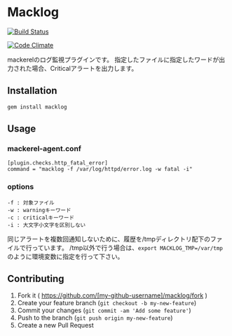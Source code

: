 # Macklog
[![Build Status](https://travis-ci.org/pyama86/macklog.svg?branch=master)](https://travis-ci.org/pyama86/macklog)

[![Code Climate](https://codeclimate.com/github/pyama86/macklog/badges/gpa.svg)](https://codeclimate.com/github/pyama86/macklog)


mackerelのログ監視プラグインです。
指定したファイルに指定したワードが出力された場合、Criticalアラートを出力します。

## Installation

```ruby
gem install macklog
```

## Usage

### mackerel-agent.conf
```
[plugin.checks.http_fatal_error]
command = "macklog -f /var/log/httpd/error.log -w fatal -i"
```

### options
```
-f : 対象ファイル
-w : warningキーワード
-c : criticalキーワード
-i : 大文字小文字を区別しない
```

同じアラートを複数回通知しないために、履歴を/tmpディレクトリ配下のファイルで行っています。
/tmp以外で行う場合は、`export MACKLOG_TMP=/var/tmp`のように環境変数に指定を行って下さい。


## Contributing

1. Fork it ( https://github.com/[my-github-username]/macklog/fork )
2. Create your feature branch (`git checkout -b my-new-feature`)
3. Commit your changes (`git commit -am 'Add some feature'`)
4. Push to the branch (`git push origin my-new-feature`)
5. Create a new Pull Request
